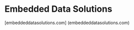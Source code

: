 Embedded Data Solutions
=========================

[embeddeddatasolutions.com] (embeddeddatasolutions.com)
